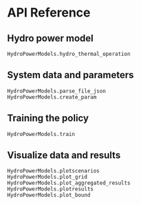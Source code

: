 # API Reference

## Hydro power model

```@docs
HydroPowerModels.hydro_thermal_operation
```

## System data and parameters

```@docs
HydroPowerModels.parse_file_json
HydroPowerModels.create_param
```

## Training the policy

```@docs
HydroPowerModels.train
```

## Visualize data and results

```@docs
HydroPowerModels.plotscenarios
HydroPowerModels.plot_grid
HydroPowerModels.plot_aggregated_results
HydroPowerModels.plotresults
HydroPowerModels.plot_bound
```

